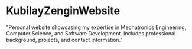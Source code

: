 # KubilayZenginWebsite
"Personal website showcasing my expertise in Mechatronics Engineering, Computer Science, and Software Development. Includes professional background, projects, and contact information."
